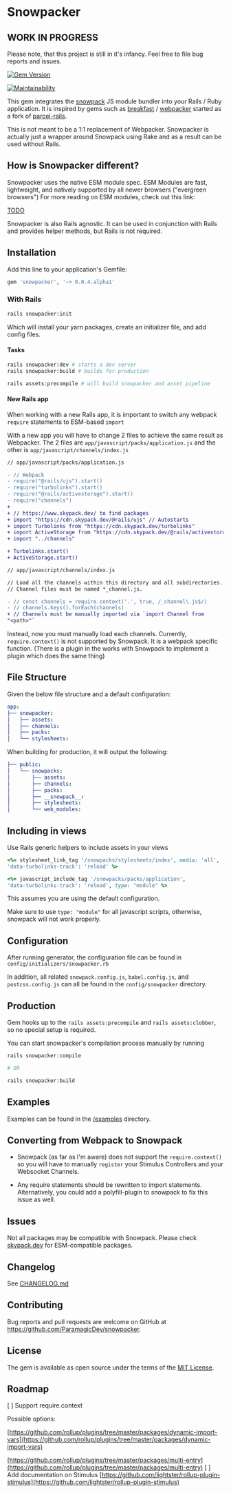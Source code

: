 # Snowpacker

## WORK IN PROGRESS

Please note, that this project is still in it's infancy. Feel free to
file bug reports and issues.

[![Gem Version](https://badge.fury.io/rb/snowpacker.svg)](https://badge.fury.io/rb/snowpacker)

[![Maintainability](https://api.codeclimate.com/v1/badges/b88ac1a56d868d4f23d5/maintainability)](https://codeclimate.com/github/ParamagicDev/snowpacker/maintainability)

This gem integrates the [snowpack](https://snowpack.dev/) JS module bundler into
your Rails / Ruby application. It is inspired by gems such as
[breakfast](https://github.com/devlocker/breakfast) /
[webpacker](https://github.com/rails/webpacker) started as a fork of
[parcel-rails](https://github.com/michaldarda/parcel-rails).

This is not meant to be a 1:1 replacement of Webpacker. Snowpacker is
actually just a wrapper around Snowpack using Rake and as a result can
be used without Rails.

## How is Snowpacker different?

Snowpacker uses the native ESM module spec. ESM Modules are fast,
lightweight, and natively supported by all newer browsers ("evergreen browsers")
For more reading on ESM modules, check out this link:

[TODO](TODO)

Snowpacker is also Rails agnostic. It can be used in conjunction with
Rails and provides helper methods, but Rails is not required.

## Installation

Add this line to your application's Gemfile:

```ruby
gem 'snowpacker', '~> 0.0.4.alpha1'
```

### With Rails

```bash
rails snowpacker:init
```

Which will install your yarn packages, create an initializer file, and
add config files.

#### Tasks

```bash
rails snowpacker:dev # starts a dev server
rails snowpacker:build # builds for production

rails assets:precompile # will build snowpacker and asset pipeline
```

#### New Rails app

When working with a new Rails app, it is important to switch any webpack
`require` statements to ESM-based `import`

With a new app you will have to change 2 files to achieve the same
result as Webpacker. The 2 files are
`app/javascript/packs/application.js` and the other is
`app/javascript/channels/index.js`

```diff
// app/javascript/packs/application.js

- // Webpack
- require("@rails/ujs").start()
- require("turbolinks").start()
- require("@rails/activestorage").start()
- require("channels")
+
+ // https://www.skypack.dev/ to find packages
+ import "https://cdn.skypack.dev/@rails/ujs" // Autostarts
+ import Turbolinks from "https://cdn.skypack.dev/turbolinks"
+ import ActiveStorage from "https://cdn.skypack.dev/@rails/activestorage"
+ import "../channels"

+ Turbolinks.start()
+ ActiveStorage.start()
```

```diff
// app/javascript/channels/index.js

// Load all the channels within this directory and all subdirectories.
// Channel files must be named *_channel.js.

- // const channels = require.context('.', true, /_channel\.js$/)
- // channels.keys().forEach(channels)
+ // Channels must be manually imported via `import Channel from
"<path>"`
```

Instead, now you must manually load each channels. Currently,
`require.context()` is not supported by Snowpack. It is a webpack
specific function. (There is a plugin in the works with Snowpack to
implement a plugin which does the same thing)

## File Structure

Given the below file structure and a default configuration:

```yaml
app:
├── snowpacker:
│   ├── assets:
│   ├── channels:
│   ├── packs:
│   └── stylesheets:
```

When building for production, it will output the following:

```yaml
├── public:
│   └── snowpacks:
│       ├── assets:
│       ├── channels:
│       ├── packs:
│       ├── __snowpack__:
│       ├── stylesheets:
│       └── web_modules:
```

## Including in views

Use Rails generic helpers to include assets in your views

```ruby
<%= stylesheet_link_tag '/snowpacks/stylesheets/index', media: 'all',
'data-turbolinks-track': 'reload' %>

<%= javascript_include_tag '/snowpacks/packs/application',
'data-turbolinks-track': 'reload', type: "module" %>
```

This assumes you are using the default configuration.

Make sure to use `type: "module"` for all javascript scripts, otherwise,
snowpack will not work properly.

## Configuration

After running generator, the configuration file can be found in
`config/initializers/snowpacker.rb`

In addition, all related `snowpack.config.js`, `babel.config.js`, and
`postcss.config.js` can all be found in the `config/snowpacker`
directory.

## Production

Gem hooks up to the `rails assets:precompile` and `rails
assets:clobber`, so no special setup is required.

You can start snowpacker's compilation process manually by running

```bash
rails snowpacker:compile

# OR

rails snowpacker:build
```


## Examples

Examples can be found in the [/examples](/examples) directory.

## Converting from Webpack to Snowpack

- Snowpack (as far as I'm aware) does not support the `require.context()`
so you will have to manually `register` your Stimulus Controllers and
your Websocket Channels.

- Any require statements should be rewritten to import statements.
Alternatively, you could add a polyfill-plugin to snowpack to fix this
issue as well.

## Issues

Not all packages may be compatible with Snowpack. Please check
[skypack.dev](https://skypack.dev) for ESM-compatible packages.

## Changelog

See [CHANGELOG.md](https://github.com/ParamagicDev/snowpacker/blob/master/CHANGELOG.md)

## Contributing

Bug reports and pull requests are welcome on GitHub at https://github.com/ParamagicDev/snowpacker.

## License

The gem is available as open source under the terms of the [MIT License](https://opensource.org/licenses/MIT).

## Roadmap

[ ] Support require.context

Possible options:

[https://github.com/rollup/plugins/tree/master/packages/dynamic-import-vars](https://github.com/rollup/plugins/tree/master/packages/dynamic-import-vars)

[https://github.com/rollup/plugins/tree/master/packages/multi-entry](https://github.com/rollup/plugins/tree/master/packages/multi-entry)
[ ] Add documentation on Stimulus
[https://github.com/lightster/rollup-plugin-stimulus](https://github.com/lightster/rollup-plugin-stimulus)
